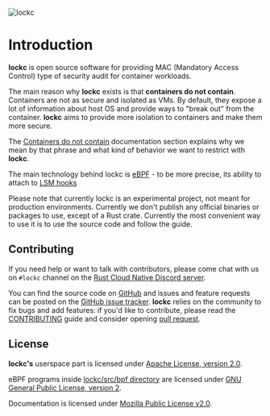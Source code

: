 ![lockc](https://lockc-project.github.io/lockc/images/logo-horizontal-lockc.png)

# Introduction

**lockc** is open source software for providing MAC (Mandatory Access Control)
type of security audit for container workloads.

The main reason why **lockc** exists is that **containers do not contain**.
Containers are not as secure and isolated as VMs. By default, they expose
a lot of information about host OS and provide ways to "break out" from the
container. **lockc** aims to provide more isolation to containers and make them
more secure.

The [Containers do not contain](containers-do-not-contain.md) documentation
section explains why we mean by that phrase and what kind of behavior we want
to restrict with **lockc**.

The main technology behind lockc is [eBPF](https://ebpf.io/) - to be more
precise, its ability to attach to [LSM hooks](https://www.kernel.org/doc/html/latest/bpf/bpf_lsm.html)

Please note that currently lockc is an experimental project, not meant for
production environments. Currently we don't publish any official binaries or
packages to use, except of a Rust crate. Currently the most convenient way
to use it is to use the source code and follow the guide.

## Contributing

If you need help or want to talk with contributors, please come chat with
us on `#lockc` channel on the [Rust Cloud Native Discord server](https://discord.gg/799cmsYB4q).

You can find the source code on [GitHub](https://github.com/rancher-sandbox/lockc)
and issues and feature requests can be posted on the
[GitHub issue tracker](https://github.com/rancher-sandbox/lockc/issues).
**lockc** relies on the community to fix bugs and add features: if you'd like
to contribute, please read the [CONTRIBUTING](https://github.com/rancher-sandbox/lockc/blob/master/CONTRIBUTING.md)
guide and consider opening [pull request](https://github.com/rancher-sandbox/lockc/pulls).

## License

**lockc's** userspace part is licensed under [Apache License, version 2.0](https://github.com/rancher-sandbox/lockc/blob/main/LICENSE).

eBPF programs inside [lockc/src/bpf directory](https://github.com/rancher-sandbox/lockc/tree/main/lockc/src/bpf)
are licensed under [GNU General Public License, version 2](https://github.com/rancher-sandbox/lockc/blob/main/lockc/src/bpf/LICENSE).

Documentation is licensed under [Mozilla Public License v2.0](https://www.mozilla.org/MPL/2.0/).
